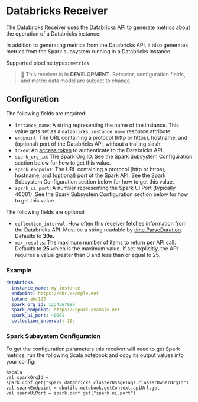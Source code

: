 # Databricks Receiver

The Databricks Receiver uses the Databricks
[API](https://docs.databricks.com/dev-tools/api/latest/index.html)
to generate metrics about the operation of a Databricks instance.

In addition to generating metrics from the Databricks API, it also generates metrics from the Spark subsystem running in a Databricks instance.

Supported pipeline types: `metrics`

> :construction: This receiver is in **DEVELOPMENT**. Behavior, configuration fields, and metric data model are subject to change.

## Configuration

The following fields are required:

- `instance_name`: A string representing the name of the instance. This value gets set as a `databricks.instance.name` resource attribute.
- `endpoint`: The URL containing a protocol (http or https), hostname, and (optional) port of the Databricks API, without a trailing slash.
- `token`: An [access token](https://docs.databricks.com/dev-tools/auth.html#databricks-personal-access-tokens) to authenticate to the Databricks API. 
- `spark_org_id`: The Spark Org ID. See the Spark Subsystem Configuration section below for how to get this value.
- `spark_endpoint`: The URL containing a protocol (http or https), hostname, and (optional) port of the Spark API. See the Spark Subsystem Configuration section below for how to get this value.
- `spark_ui_port`: A number representing the Spark UI Port (typically 40001). See the Spark Subsystem Configuration section below for how to get this value.

The following fields are optional:

- `collection_interval`: How often this receiver fetches information from the Databricks API.
Must be a string readable by [time.ParseDuration](https://pkg.go.dev/time#ParseDuration). Defaults to **30s**.
- `max_results`: The maximum number of items to return per API call. Defaults to **25** which is the maximum value.
If set explicitly, the API requires a value greater than 0 and less than or equal to 25.

### Example

```yaml
databricks:
  instance_name: my-instance
  endpoint: https://dbr.example.net
  token: abc123
  spark_org_id: 1234567890
  spark_endpoint: https://spark.example.net
  spark_ui_port: 40001
  collection_interval: 10s
```

### Spark Subsystem Configuration

To get the configuration parameters this receiver will need to get Spark metrics, run the following Scala notebook and copy its output values into your config:

```
%scala
val sparkOrgId = spark.conf.get("spark.databricks.clusterUsageTags.clusterOwnerOrgId")
val sparkEndpoint = dbutils.notebook.getContext.apiUrl.get
val sparkUiPort = spark.conf.get("spark.ui.port")
```
